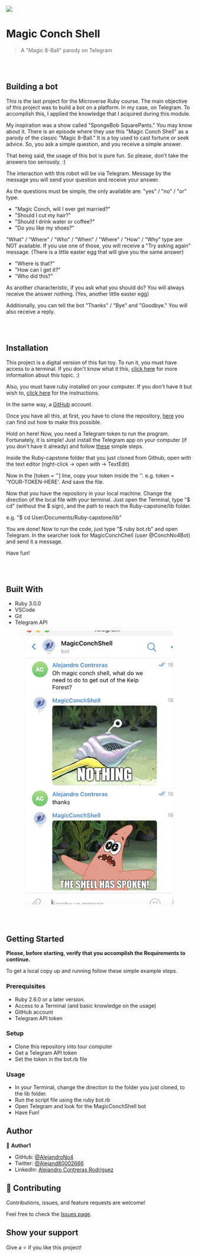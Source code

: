 ![](https://img.shields.io/badge/Microverse-blueviolet)

# Magic Conch Shell

> A "Magic 8-Ball" parody on Telegram

<br/>
<br/>

## Building a bot

This is the last project for the Microverse Ruby course. The main objective of this project was to build a bot on a platform. In my case, on Telegram. To accomplish this, I applied the knowledge that I acquired during this module.

My inspiration was a show called "SpongeBob SquarePants." You may know about it. There is an episode where they use this "Magic Conch Shell" as a parody of the classic "Magic 8-Ball."  It is a toy used to cast fortune or seek advice. So, you ask a simple question, and you receive a simple answer. 

That being said, the usage of this bot is pure fun. So please, don't take the answers too seriously. :)


The interaction with this robot will be via Telegram. Message by the message you will send your question and receive your answer.

As the questions must be simple, the only available are: "yes" / "no" / "or" type. 


- "Magic Conch, will I ever get married?"
- "Should I cut my hair?"
- "Should I drink water or coffee?"
- "Do you like my shoes?"


"What" / "Where" / "Who" / "When" / "Where" / "How" / "Why" type are NOT available. If you use one of those, you will receive a "Try asking again" message. (There is a little easter egg that will give you the same answer)

- "Where is that?"
- "How can I get it?"
- "Who did this?"

As another characteristic, if you ask what you should do? You will always receive the answer nothing. (Yes, another little easter egg)

Additionally, you can tell the bot "Thanks" / "Bye" and "Goodbye." You will also receive a reply.

<br/>
<br/>

## Installation

This project is a digital version of this fun toy. To run it, you must have access to a terminal. If you don't know what it this, [click here](https://launchschool.com/books/command_line/read/introduction) for more information about this topic. :)

Also, you must have ruby installed on your computer. If you don't have it but wish to, [click here](https://www.ruby-lang.org/en/documentation/installation/) for the instructions.

In the same way, a [GitHub](https://github.com/) account. 

Once you have all this, at first, you have to clone the repository, [here](https://docs.github.com/en/github/creating-cloning-and-archiving-repositories/cloning-a-repository) you can find out how to make this possible.

Hold on here! Now, you need a Telegram token to run the program. Fortunately, it is simple! Just install the Telegram app on your computer (if you don't have it already) and follow [these](https://www.siteguarding.com/en/how-to-get-telegram-bot-api-token) simple steps.

Inside the Ruby-capstone folder that you just cloned from Github, open with the text editor (right-click -> open with -> TextEdit)

Now in the [token = ''] line, copy your token inside the ''. e.g. token = 'YOUR-TOKEN-HERE'. And save the file.

Now that you have the repository in your local machine. Change the direction of the local file with your terminal. Just open the Terminal, type "$ cd" (without the $ sign), and the path to reach the Ruby-capstone/lib folder.

e.g. "$ cd User/Documents/Ruby-capstone/lib"

You are done! Now to run the code, just type "$ ruby bot.rb" and open Telegram. In the searcher look for MagicConchChell (user @ConchNo4Bot) and send it a message. 

Have fun!

<br/>
<br/>

## Built With

- Ruby 3.0.0
- VSCode
- Git
- Telegram API

<p align="center">
<img src="app_screenshot.png" width="400" />
</p>

<br/>
<br/>

## Getting Started

**Please, before starting, verify that you accomplish the Requirements to continue.**

To get a local copy up and running follow these simple example steps.

### Prerequisites
- Ruby 2.6.0 or a later version.
- Access to a Terminal (and basic knowledge on the usage)
- GitHub account
- Telegram API token

### Setup

- Clone this repository into tour computer
- Get a Telegram API token
- Set the token in the bot.rb file

### Usage
- In your Terminal, change the direction to the folder you just cloned, to the lib folder.
- Run the script file using the ruby bot.rb 
- Open Telegram and look for the MagicConchShell bot
- Have Fun!

## Author

👤 **Author1**

- GitHub: [@AlejandroNo4](https://github.com/AlejandroNo4)
- Twitter: [@Alejand80002666](https://twitter.com/Alejand80002666)
- LinkedIn: [Alejandro Contreras Rodriguez](https://www.linkedin.com/in/alejandro-contreras-rodriguez-b524821b5)

## 🤝 Contributing

Contributions, issues, and feature requests are welcome!

Feel free to check the [Issues page](https://github.com/AlejandroNo4/Tic-Tac-Toe/issues).

## Show your support

Give a ⭐️ if you like this project!
